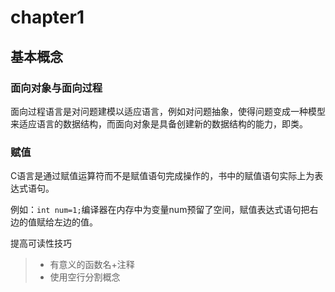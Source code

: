 # chapter1

## 基本概念

### 面向对象与面向过程

面向过程语言是对问题建模以适应语言，例如对问题抽象，使得问题变成一种模型来适应语言的数据结构，而面向对象是具备创建新的数据结构的能力，即类。

### 赋值

C语言是通过赋值运算符而不是赋值语句完成操作的，书中的赋值语句实际上为表达式语句。

例如：`int num=1;`编译器在内存中为变量num预留了空间，赋值表达式语句把右边的值赋给左边的值。

提高可读性技巧

> + 有意义的函数名+注释
> + 使用空行分割概念





